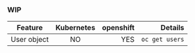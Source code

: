### WIP

| Feature        | Kubernetes           | openshift  |  Details |
| -------------  |:-------------:       | ----------:|---------:|
| User object    | NO                   | YES        | `oc get users` |

